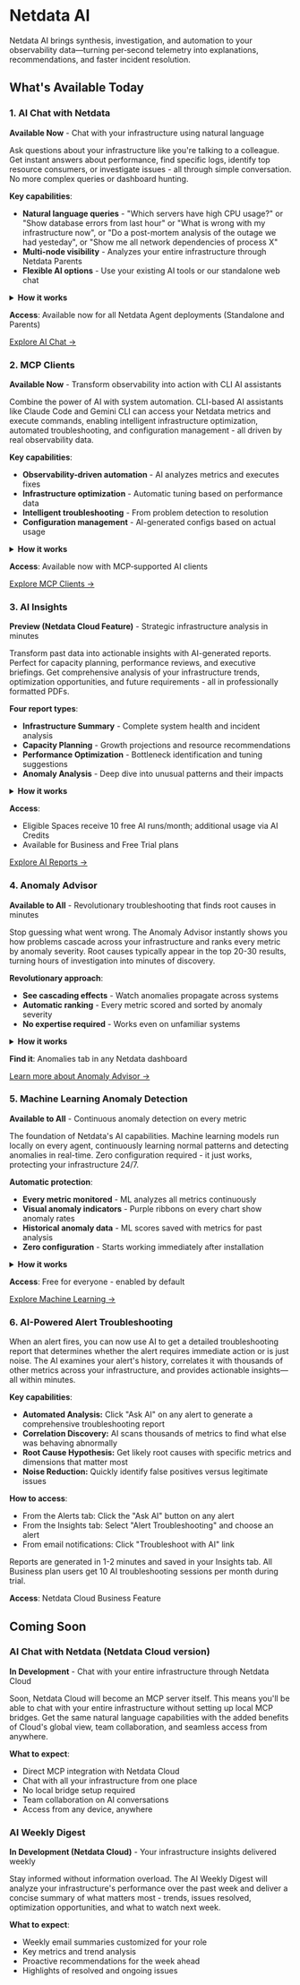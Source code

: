# Netdata AI

Netdata AI brings synthesis, investigation, and automation to your observability data—turning per‑second telemetry into explanations, recommendations, and faster incident resolution.

## What's Available Today

### 1. AI Chat with Netdata

**Available Now** - Chat with your infrastructure using natural language

Ask questions about your infrastructure like you're talking to a colleague. Get instant answers about performance, find specific logs, identify top resource consumers, or investigate issues - all through simple conversation. No more complex queries or dashboard hunting.

**Key capabilities**:

- **Natural language queries** - "Which servers have high CPU usage?" or "Show database errors from last hour" or "What is wrong with my infrastructure now", or "Do a post-mortem analysis of the outage we had yesteday", or "Show me all network dependencies of process X"
- **Multi-node visibility** - Analyzes your entire infrastructure through Netdata Parents
- **Flexible AI options** - Use your existing AI tools or our standalone web chat

<details>
<summary><strong>How it works</strong></summary>

- **MCP integration** - You chat with an LLM, that has access to your observability data, via Model Context Protocol (MCP)
- **Choice of AI providers** - Claude, GPT-4, Gemini, and others
- **Two deployment options** - Use an existing AI client that supports MCP, or use a web page chat we created for it (LLM is pay-per-use with API keys)
- **Real-time data access** - Query live metrics, logs, processes, network connections, and system state
- **Secure connection** - LLM has access to your data via the LLM client

</details>

**Access**: Available now for all Netdata Agent deployments (Standalone and Parents)

[Explore AI Chat →](/docs/ml-ai/ai-chat-netdata/ai-chat-netdata.md)

### 2. MCP Clients

**Available Now** - Transform observability into action with CLI AI assistants

Combine the power of AI with system automation. CLI-based AI assistants like Claude Code and Gemini CLI can access your Netdata metrics and execute commands, enabling intelligent infrastructure optimization, automated troubleshooting, and configuration management - all driven by real observability data.

**Key capabilities**:

- **Observability-driven automation** - AI analyzes metrics and executes fixes
- **Infrastructure optimization** - Automatic tuning based on performance data
- **Intelligent troubleshooting** - From problem detection to resolution
- **Configuration management** - AI-generated configs based on actual usage

<details>
<summary><strong>How it works</strong></summary>

- **MCP-enabled CLI tools** - Claude Code, Gemini CLI, and others
- **Bidirectional integration** - Read metrics, execute commands
- **Context-aware decisions** - AI understands your infrastructure state
- **Safe execution** - Review AI suggestions before implementation
- **Team collaboration** - Share configurations via version control

</details>

**Access**: Available now with MCP‑supported AI clients

[Explore MCP Clients →](/docs/ml-ai/ai-devops-copilot/ai-devops-copilot.md)

### 3. AI Insights

**Preview (Netdata Cloud Feature)** - Strategic infrastructure analysis in minutes

Transform past data into actionable insights with AI-generated reports. Perfect for capacity planning, performance reviews, and executive briefings. Get comprehensive analysis of your infrastructure trends, optimization opportunities, and future requirements - all in professionally formatted PDFs.

**Four report types**:

- **Infrastructure Summary** - Complete system health and incident analysis
- **Capacity Planning** - Growth projections and resource recommendations
- **Performance Optimization** - Bottleneck identification and tuning suggestions
- **Anomaly Analysis** - Deep dive into unusual patterns and their impacts

<details>
<summary><strong>How it works</strong></summary>

- **2-3 minute generation** - Analyzes historical data comprehensively
- **PDF downloads** - Professional reports ready for sharing
- **Embedded visualizations** - Charts and graphs from your actual data
- **Executive-ready** - Clear summaries with technical details included
- **Secure processing** - Data analyzed then immediately discarded

</details>

**Access**:

- Eligible Spaces receive 10 free AI runs/month; additional usage via AI Credits
- Available for Business and Free Trial plans

[Explore AI Reports →](/docs/ml-ai/ai-insights.md)


### 4. Anomaly Advisor

**Available to All** - Revolutionary troubleshooting that finds root causes in minutes

Stop guessing what went wrong. The Anomaly Advisor instantly shows you how problems cascade across your infrastructure and ranks every metric by anomaly severity. Root causes typically appear in the top 20-30 results, turning hours of investigation into minutes of discovery.

**Revolutionary approach**:

- **See cascading effects** - Watch anomalies propagate across systems
- **Automatic ranking** - Every metric scored and sorted by anomaly severity
- **No expertise required** - Works even on unfamiliar systems

<details>
<summary><strong>How it works</strong></summary>

- **Data-driven analysis** - No hypotheses needed, the data reveals the story
- **Influence tracking** - Shows what influenced and what was influenced
- **Time window analysis** - Highlight any incident period for investigation
- **Scale-agnostic** - Works identically from 10 to 10,000 nodes
- **Visual propagation** - See anomaly clusters and cascades instantly

</details>

**Find it**: Anomalies tab in any Netdata dashboard

[Learn more about Anomaly Advisor →](/docs/ml-ai/anomaly-advisor.md)

### 5. Machine Learning Anomaly Detection

**Available to All** - Continuous anomaly detection on every metric

The foundation of Netdata's AI capabilities. Machine learning models run locally on every agent, continuously learning normal patterns and detecting anomalies in real-time. Zero configuration required - it just works, protecting your infrastructure 24/7.

**Automatic protection**:

- **Every metric monitored** - ML analyzes all metrics continuously
- **Visual anomaly indicators** - Purple ribbons on every chart show anomaly rates
- **Historical anomaly data** - ML scores saved with metrics for past analysis
- **Zero configuration** - Starts working immediately after installation

<details>
<summary><strong>How it works</strong></summary>

- **Local ML engine** - Runs on every Netdata Agent, no cloud dependency
- **Multiple models** - Consensus approach reduces noise and false positives by 99%
- **Integrated storage** - Anomaly scores saved in the database with metrics
- **Historical queries** - Query past anomaly rates just like any other metric
- **Visual integration** - Purple anomaly ribbons appear on all charts automatically
- **Minimal overhead** - Designed for production environments
- **Privacy by design** - Your data never leaves your infrastructure

</details>

**Access**: Free for everyone - enabled by default

[Explore Machine Learning →](/docs/ml-ai/ml-anomaly-detection/ml-anomaly-detection.md)

### 6. AI-Powered Alert Troubleshooting

When an alert fires, you can now use AI to get a detailed troubleshooting report that determines whether the alert requires immediate action or is just noise. The AI examines your alert's history, correlates it with thousands of other metrics across your infrastructure, and provides actionable insights—all within minutes.

**Key capabilities**:
- **Automated Analysis:** Click "Ask AI" on any alert to generate a comprehensive troubleshooting report
- **Correlation Discovery:** AI scans thousands of metrics to find what else was behaving abnormally
- **Root Cause Hypothesis:** Get likely root causes with specific metrics and dimensions that matter most
- **Noise Reduction:** Quickly identify false positives versus legitimate issues

**How to access**:
- From the Alerts tab: Click the "Ask AI" button on any alert
- From the Insights tab: Select "Alert Troubleshooting" and choose an alert
- From email notifications: Click "Troubleshoot with AI" link

Reports are generated in 1-2 minutes and saved in your Insights tab. All Business plan users get 10 AI troubleshooting sessions per month during trial.

**Access**: Netdata Cloud Business Feature

## Coming Soon

### AI Chat with Netdata (Netdata Cloud version)

**In Development** - Chat with your entire infrastructure through Netdata Cloud

Soon, Netdata Cloud will become an MCP server itself. This means you'll be able to chat with your entire infrastructure without setting up local MCP bridges. Get the same natural language capabilities with the added benefits of Cloud's global view, team collaboration, and seamless access from anywhere.

**What to expect**:

- Direct MCP integration with Netdata Cloud
- Chat with all your infrastructure from one place
- No local bridge setup required
- Team collaboration on AI conversations
- Access from any device, anywhere

### AI Weekly Digest

**In Development (Netdata Cloud)** - Your infrastructure insights delivered weekly

Stay informed without information overload. The AI Weekly Digest will analyze your infrastructure's performance over the past week and deliver a concise summary of what matters most - trends, issues resolved, optimization opportunities, and what to watch next week.

**What to expect**:

- Weekly email summaries customized for your role
- Key metrics and trend analysis
- Proactive recommendations for the week ahead
- Highlights of resolved and ongoing issues
